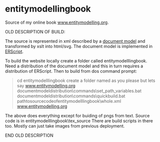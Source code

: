# entitymodellingbook
Source of my online book www.entitymodelling.org. 


OLD DESCRIPTION OF BUILD:

The source is represented in xml described by a [document model](https://github.com/JohnWCartmell/documentmodel) and transformed by xslt into html/svg.
The document model is implemented in [ERScript](https://github.com/JohnWCartmell/ERScript). 

To build the website locally create a folder called entitymodelllingbook.
Need a distribution of the document model and this in turn requires a distribution of ERScript.
Then to build from dos command prompt:
>cd entitymodelllingbook
create a folder named as you please but lets say  www.entitymodelling.org
> documentmodeldistribution\commands\set_path_variables.bat
> documentmodeldistribution\commands\quickbuild.bat pathtosourcecodeofentitymodelllingbook\whole.xml www.entitymodelling.org

The above does everything except for buiding of pngs from text. Source code is in entitymodelllingbook\tex_source
There are build scripts in there too. Mostly can just take images from previous deployment.

END OLD DESCRIPTION
                                                
